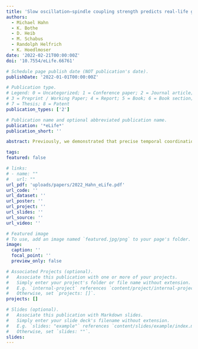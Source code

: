```yaml
---
title: 'Slow oscillation–spindle coupling strength predicts real-life gross-motor learning in adolescents and adults'
authors:
  - Michael Hahn
  - K. Bothe
  - D. Heib
  - M. Schabus
  - Randolph Helfrich
  - K. Hoedlmoser
date: '2022-02-21T00:00:00Z'
doi: '10.7554/eLife.66761'

# Schedule page publish date (NOT publication's date).
publishDate: '2022-01-01T00:00:00Z'

# Publication type.
# Legend: 0 = Uncategorized; 1 = Conference paper; 2 = Journal article;
# 3 = Preprint / Working Paper; 4 = Report; 5 = Book; 6 = Book section;
# 7 = Thesis; 8 = Patent
publication_types: ['2']

# Publication name and optional abbreviated publication name.
publication: '*eLife*'
publication_short: ''

abstract: Previously, we demonstrated that precise temporal coordination between slow oscillations (SOs) and sleep spindles indexes declarative memory network development (Hahn et al., 2020). However, it is unclear whether these findings in the declarative memory domain also apply in the motor memory domain. Here, we compared adolescents and adults learning juggling, a real-life gross-motor task. Juggling performance was impacted by sleep and time of day effects. Critically, we found that improved task proficiency after sleep lead to an attenuation of the learning curve, suggesting a dynamic juggling learning process. We employed individualized cross-frequency coupling analyses to reduce inter- and intragroup variability of oscillatory features. Advancing our previous findings, we identified a more precise SO–spindle coupling in adults compared to adolescents. Importantly, coupling precision over motor areas predicted overnight changes in task proficiency and learning curve, indicating that SO–spindle coupling relates to the dynamic motor learning process. Our results provide first evidence that regionally specific, precisely coupled sleep oscillations support gross-motor learning.

tags:
featured: false

# links:
# - name: ""
#   url: ""
url_pdf: 'uploads/papers/2022_Hahn_eLife.pdf'
url_code: ''
url_dataset: ''
url_poster: ''
url_project: ''
url_slides: ''
url_source: ''
url_video: ''

# Featured image
# To use, add an image named `featured.jpg/png` to your page's folder.
image:
  caption: ''
  focal_point: ''
  preview_only: false

# Associated Projects (optional).
#   Associate this publication with one or more of your projects.
#   Simply enter your project's folder or file name without extension.
#   E.g. `internal-project` references `content/project/internal-project/index.md`.
#   Otherwise, set `projects: []`.
projects: []

# Slides (optional).
#   Associate this publication with Markdown slides.
#   Simply enter your slide deck's filename without extension.
#   E.g. `slides: "example"` references `content/slides/example/index.md`.
#   Otherwise, set `slides: ""`.
slides:
---
```

